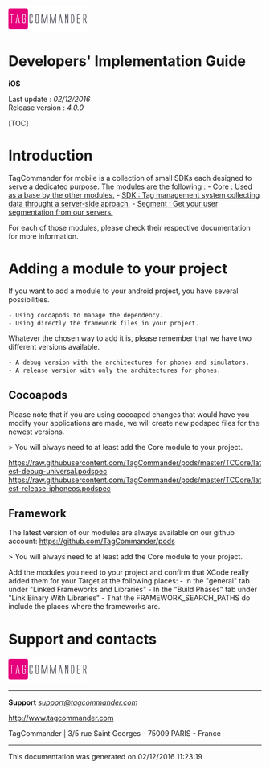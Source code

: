 ![alt tag](./res/logo.png)


Developers' Implementation Guide
================================
**iOS**

Last update : *02/12/2016*<br />
Release version : *4.0.0*


<p><div id="end_first_page" /></p>

[TOC]

Introduction
============

TagCommander for mobile is a collection of small SDKs each designed to serve a dedicated purpose.
The modules are the following :
	 - [Core : Used as a base by the other modules.](TCCore/README.md)
	 - [SDK : Tag management system collecting data throught a server-side aproach.](TCSDK/README.md)
	 - [Segment : Get your user segmentation from our servers.](TCSegment/README.md)

For each of those modules, please check their respective documentation for more information.


Adding a module to your project
===============================

If you want to add a module to your android project, you have several possibilities.

	- Using cocoapods to manage the dependency.
	- Using directly the framework files in your project.

Whatever the chosen way to add it is, please remember that we have two different versions available.

	- A debug version with the architectures for phones and simulators.
	- A release version with only the architectures for phones.


Cocoapods
---------

Please note that if you are using cocoapod changes that would have you modify your applications are made, we will create new podspec files for the newest versions.

<div class="warning"></div>
>  You will always need to at least add the Core module to your project.

https://raw.githubusercontent.com/TagCommander/pods/master/TCCore/latest-debug-universal.podspec
https://raw.githubusercontent.com/TagCommander/pods/master/TCCore/latest-release-iphoneos.podspec

Framework
---------

The latest version of our modules are always available on our github account: https://github.com/TagCommander/pods

<div class="warning"></div>
>  You will always need to at least add the Core module to your project.

Add the modules you need to your project and confirm that XCode really added them for your Target at the following places:
	- In the "general" tab under "Linked Frameworks and Libraries"
	- In the "Build Phases" tab under "Link Binary With Libraries"
	- That the FRAMEWORK_SEARCH_PATHS do include the places where the frameworks are.

Support and contacts
====================
![alt tag](./res/logo.png)

***
**Support**
*support@tagcommander.com*

http://www.tagcommander.com

TagCommander | 3/5 rue Saint Georges - 75009 PARIS - France
***

This documentation was generated on 02/12/2016 11:23:19
